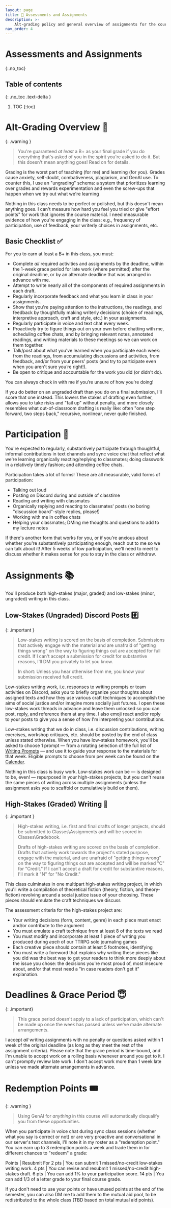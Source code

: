 ```yaml
---
layout: page
title: 🍎 Assessments and Assignments
description: >-
    Alt-grading policy and general overview of assignments for the course.
nav_order: 4
---
```


# Assessments and Assignments
{:.no_toc}

## Table of contents
{: .no_toc .text-delta }

1. TOC
{:toc}

# Alt-Grading Overview 💯

{: .warning }
> You're guaranteed *at least* a B+ as your final grade if you do everything that's asked of you in the spirit you're asked to do it. But this doesn't mean anything goes! Read on for details.

Grading is the worst part of teaching (for me) and learning (for you). Grades cause anxiety, self-doubt, combativeness, plagiarism, and GenAI use. To counter this, I use an "ungrading" schema: a system that prioritizes learning over grades and rewards experimentation and even the screw-ups that happen when we try out what we're learning

Nothing in this class needs to be perfect or polished, but this doesn't mean anything goes. I can't measure how hard you feel you tried or give "effort points" for work that ignores the course material. I need measurable evidence of how you're engaging in the class: e.g., frequency of participation, use of feedback, your writerly choices in assignments, etc.

## Basic Checklist ✅

For you to earn at least a B+ in this class, you must:

- Complete *all* required activities and assignments by the deadline, within the 1-week grace period for late work (where permitted) after the original deadline, or by an alternate deadline that was arranged in advance with me.
- Attempt to write nearly all of the components of required assignments in each draft.
- Regularly incorporate feedback and what you learn in class in your assignments.
- Show that you're paying attention to the instructions, the readings, and feedback by thoughtfully making writerly decisions (choice of readings, interpretive approach, craft and style, etc.) in your assignments.
- Regularly participate in voice and text chat every week.
- Proactively try to figure things out on your own before chatting with me, scheduling coffee chats, and by bringing relevant notes, annotated readings, and writing materials to these meetings so we can work on them together.
- Talk/post about what you've learned when you participate each week: from the readings, from accumulating discussions and activities, from feedback, and/or from your peers' posts (and try to participate even when you aren't sure you’re right!).
- Be open to critique and accountable for the work you did (or didn't do).

You can always check in with me if you’re unsure of how you're doing!

If you do better on an ungraded draft than you do on a final submission, I'll score that one instead. This lowers the stakes of drafting even further, allows you to take risks and "fail up" without penalty, and more closely resembles what out-of-classroom drafting is really like: often "one step forward, two steps back," recursive, nonlinear, never quite finished.

# Participation 🙋

You're expected to regularly, substantively participate through thoughtful, informal contributions in text channels and sync voice chat that reflect what we're learning organically reacting/replying to classmates; doing classwork in a relatively timely fashion; and attending coffee chats. 

Participation takes a lot of forms! These are all measurable, valid forms of participation:

- Talking out loud
- Posting on Discord during and outside of classtime
- Reading and writing with classmates
- Organically replying and reacting to classmates' posts (no boring "discussion board"-style replies, please!)
- Working with me in coffee chats
- Helping your classmates; DMing me thoughts and questions to add to my lecture notes

If there's another form that works for you, or if you're anxious about whether you're substantively participating enough, reach out to me so we can talk about it! After 5 weeks of low participation, we'll need to meet to discuss whether it makes sense for you to stay in the class or withdraw.

# Assignments 📚

You'll produce both high-stakes (major, graded) and low-stakes (minor, ungraded) writing in this class. 

## Low-Stakes (Ungraded) Discord Posts #️⃣

{: .important }
> Low-stakes writing is scored on the basis of completion. Submissions that actively engage with the material and are unafraid of "getting things wrong" on the way to figuring things out are accepted for full credit. If I can't accept a submission for credit for substantive reasons, I'll DM you privately to let you know. 
> 
> In short: Unless you hear otherwise from me, you know your submission received full credit.

Low-stakes writing work, i.e. responses to writing prompts or team activities on Discord, asks you to briefly organize your thoughts about assigned texts and how they use various craft techniques to accomplish the aims of social justice and/or imagine more socially just futures. I open these low-stakes work threads in advance and leave them unlocked so you can post, reply, and reference them at any time. I also emoji react and/or reply to your posts to give you a sense of how I'm interpreting your contributions. 

Low-stakes writing that we do in class, i.e. discussion contributions, writing exercises, workshop critiques, etc. should be posted by the end of class unless stated otherwise. When you have low-stakes homework, you'll be asked to choose 1 prompt &mdash; from a rotating selection of the full list of [Writing Prompts](/prompts.md) &mdash; and use it to guide your response to the materials for that week. Eligible prompts to choose from per week can be found on the [Calendar](/calendar.md).

Nothing in this class is busy work. Low-stakes work can be &mdash; is designed to be, even! &mdash; repurposed in your high-stakes projects, but you can't reuse the same pieces of writing across multiple assignments (unless the assignment asks you to scaffold or cumulatively build on them). 

## High-Stakes (Graded) Writing 🚀

{: .important }
> High-stakes writing, i.e. first and final drafts of longer projects, should be submitted to Classes\Assignments and will be scored in Classes\Gradebook.
> 
> Drafts of high-stakes writing are scored on the basis of completion. Drafts that actively work towards the project's stated purpose, engage with the material, and are unafraid of "getting things wrong" on the way to figuring things out are accepted and will be marked "C" for "Credit." If I can't accept a draft for credit for substantive reasons, I'll mark it "N" for "No Credit."

This class culminates in one multipart high-stakes writing project, in which you'll write a compilation of theoretical fiction (theory, fiction, and theory-fiction) revolving around a social justice issue of your choosing. These pieces should emulate the craft techniques we discuss 

The assessment criteria for the high-stakes project are:

- Your writing decisions (form, content, genre) in each piece must enact and/or contribute to the argument
- You must emulate a craft technique from at least 8 of the texts we read
- You must modify and incorporate at least 1 piece of writing you produced during *each* of our TTRPG solo journaling games
- Each creative piece should contain at least 5 footnotes, identifying 
- You must write a foreword that explains why writing these pieces like you did was the best way to get your readers to think more deeply about the issue you chose: the decisions you're most proud of, most insecure about, and/or that most need a "in case readers don't get it" explanation.

# Deadlines & Grace Period 😇

{: .important}
> This grace period doesn't apply to a lack of participation, which can't be made up once the week has passed unless we've made alternate arrangements. 

I accept *all* writing assignments with no penalty or questions asked within 1 week of the original deadline (as long as they meet the rest of the assignment criteria). Please note that the grace period is time-bound, and I'm unable to accept work on a rolling basis whenever around you get to it. I can't promptly review late work. I don't accept work more than 1 week late unless we made alternate arrangements in advance.

# Redemption Points 🎟️

{: .warning }
> Using GenAI for *anything* in this course will automatically disqualify you from these opportunities. 

When you participate in voice chat during sync class sessions (whether what you say is correct or not) or are very proactive and conversational in our server's text channels, I'll note it in my roster as a "redemption point." You can earn up to 3 redemption points a week and trade them in for different chances to "redeem" a grade:

Points | Resubmit For
2 pts | You can submit 1 missed/no-credit low-stakes writing work.
4 pts | You can revise and resubmit 1 missed/no-credit high-stakes draft.
6 pts | You can add 1% to your participation score.
14 pts | You can add 1/3 of a letter grade to your final course grade.

If you don't need to use your points or have unused points at the end of the semester, you can also DM me to add them to the mutual aid pool, to be redistributed to the whole class (TBD based on total mutual aid points).